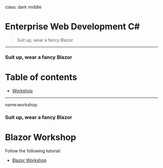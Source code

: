 class: dark middle

# Enterprise Web Development C&#35;
> Suit up, wear a fancy Blazor

---
### Suit up, wear a fancy Blazor
# Table of contents
- [Workshop](#workshop)

---
name:workshop
### Suit up, wear a fancy Blazor
# Blazor Workshop

Follow the following tutorial:
- <a href="https://github.com/dotnet-presentations/blazor-workshop" target="_blank">Blazor Workshop</a>
